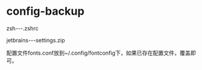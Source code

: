 # config-backup
zsh---.zshrc

jetbrains---settings.zip

配置文件fonts.conf放到~/.config/fontconfig下，如果已存在配置文件，覆盖即可。